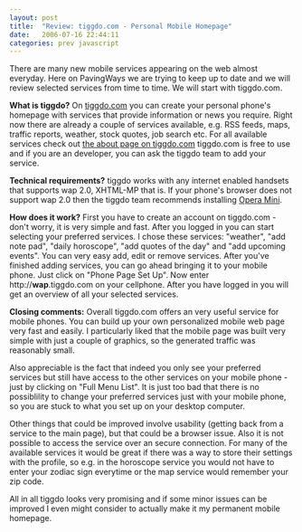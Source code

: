 ```yaml
---
layout: post
title:  "Review: tiggdo.com - Personal Mobile Homepage"
date:   2006-07-16 22:44:11
categories: prev javascript
---
```

There are many new mobile services appearing on the web almost everyday. Here on PavingWays we are trying to keep up to date and we will review selected services from time to time. We will start with tiggdo.com. 

**What is tiggdo?** On [tiggdo.com][1] you can create your personal phone's homepage with services that provide information or news you require. Right now there are already a couple of services available, e.g. RSS feeds, maps, traffic reports, weather, stock quotes, job search etc. For all available services check out [the about page on tiggdo.com][2] tiggdo.com is free to use and if you are an developer, you can ask the tiggdo team to add your service. <!--more-->

**Technical requirements?** tiggdo works with any internet enabled handsets that supports wap 2.0, XHTML-MP that is. If your phone's browser does not support wap 2.0 then the tiggdo team recommends installing [Opera Mini][3]. 

**How does it work?** First you have to create an account on tiggdo.com - don't worry, it is very simple and fast. After you logged in you can start selecting your preferred services. I chose these services: "weather", "add note pad", "daily horoscope", "add quotes of the day" and "add upcoming events". You can very easy add, edit or remove services. After you've finished adding services, you can go ahead bringing it to your mobile phone. Just click on "Phone Page Set Up". Now enter http://**wap**.tiggdo.com on your cellphone. After you have logged in you will get an overview of all your selected services. 

**Closing comments:** Overall tiggdo.com offers an very useful service for mobile phones. You can build up your own personalized mobile web page very fast and easily. I particularly liked that the mobile page was built very simple with just a couple of graphics, so the generated traffic was reasonably small. 

Also appreciable is the fact that indeed you only see your preferred services but still have access to the other services on your mobile phone - just by clicking on "Full Menu List". It is just too bad that there is no possiblility to change your preferred services just with your mobile phone, so you are stuck to what you set up on your desktop computer. 

Other things that could be improved involve usability (getting back from a service to the main page), but that could be a browser issue. Also it is not possible to access the service over an secure connection. For many of the available services it would be great if there was a way to store their settings with the profile, so e.g. in the horoscope service you would not have to enter your zodiac sign everytime or the map service would remember your zip code. 

All in all tiggdo looks very promising and if some minor issues can be improved I even might consider to actually make it my permanent mobile homepage.

[1]: http://www.tiggdo.com
[2]: http://www.tiggdo.com/about.php
[3]: http://www.opera.com/products/mobile/operamini/